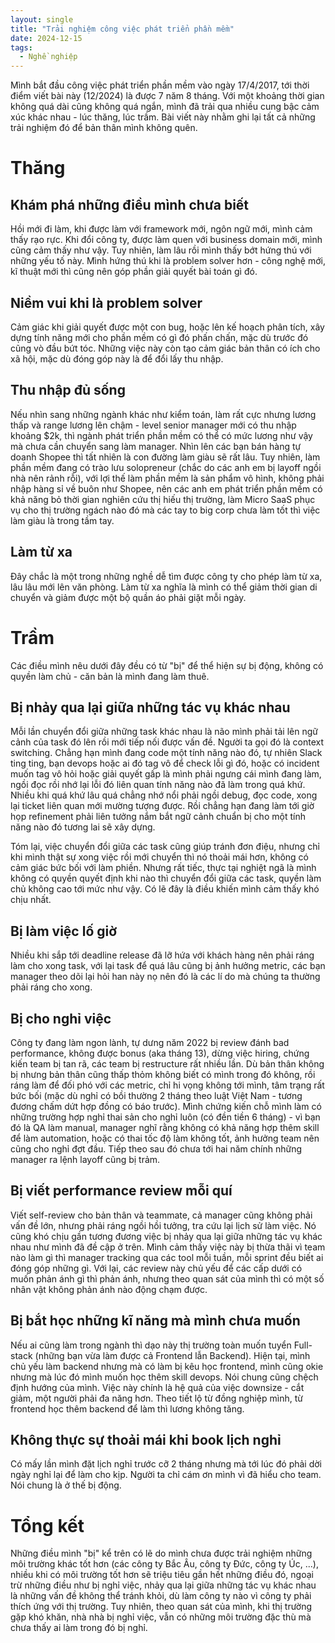 ```yaml
---
layout: single
title: "Trải nghiệm công việc phát triển phần mềm"
date: 2024-12-15
tags:
  - Nghề nghiệp
---
```


Mình bắt đầu công việc phát triển phần mềm vào ngày 17/4/2017, tới thời điểm viết bài này (12/2024) là được 7 năm 8 tháng. Với một khoảng thời gian không quá dài cũng không quá ngắn, mình đã trải qua nhiều cung bậc cảm xúc khác nhau - lúc thăng, lúc trầm. Bài viết này nhằm ghi lại tất cả những trải nghiệm đó để bản thân mình không quên.

# Thăng

## Khám phá những điều mình chưa biết

Hồi mới đi làm, khi được làm với framework mới, ngôn ngữ mới, mình cảm thấy rạo rực. Khi đổi công ty, được làm quen với business domain mới, mình cũng cảm thấy như vậy. Tuy nhiên, làm lâu rồi mình thấy bớt hứng thú với những yếu tố này. Mình hứng thú khi là problem solver hơn - công nghệ mới, kĩ thuật mới thì cũng nên góp phần giải quyết bài toán gì đó.

## Niềm vui khi là problem solver

Cảm giác khi giải quyết được một con bug, hoặc lên kế hoạch phân tích, xây dựng tính năng mới cho phần mềm có gì đó phấn chấn, mặc dù trước đó cũng vò đầu bứt tóc. Những việc này còn tạo cảm giác bản thân có ích cho xã hội, mặc dù đóng góp này là để đổi lấy thu nhập.

## Thu nhập đủ sống

Nếu nhìn sang những ngành khác như kiểm toán, làm rất cực nhưng lương thấp và range lương lên chậm - level senior manager mới có thu nhập khoảng $2k, thì ngành phát triển phần mềm có thể có mức lương như vậy mà chưa cần chuyển sang làm manager. Nhìn lên các bạn bán hàng tự doanh Shopee thì tất nhiên là con đường làm giàu sẽ rất lâu. Tuy nhiên, làm phần mềm đang có trào lưu solopreneur (chắc do các anh em bị layoff ngồi nhà nên rảnh rỗi), với lợi thế làm phần mềm là sản phẩm vô hình, không phải nhập hàng sỉ về buôn như Shopee, nên các anh em phát triển phần mềm có khả năng bỏ thời gian nghiên cứu thị hiếu thị trường, làm Micro SaaS phục vụ cho thị trường ngách nào đó mà các tay to big corp chưa làm tốt thì việc làm giàu là trong tầm tay.

## Làm từ xa

Đây chắc là một trong những nghề dễ tìm được công ty cho phép làm từ xa, lâu lâu mới lên văn phòng. Làm từ xa nghĩa là mình có thể giảm thời gian di chuyển và giảm được một bộ quần áo phải giặt mỗi ngày.

# Trầm

Các điều mình nêu dưới đây đều có từ "bị" để thể hiện sự bị động, không có quyền làm chủ - căn bản là mình đang làm thuê.

## Bị nhảy qua lại giữa những tác vụ khác nhau

Mỗi lần chuyển đổi giữa những task khác nhau là não mình phải tải lên ngữ cảnh của task đó lên rồi mới tiếp nối được vấn đề. Người ta gọi đó là context switching. Chẳng hạn mình đang code một tính năng nào đó, tự nhiên Slack ting ting, bạn devops hoặc ai đó tag vô để check lỗi gì đó, hoặc có incident muốn tag vô hỏi hoặc giải quyết gấp là mình phải ngưng cái mình đang làm, ngồi đọc rồi nhớ lại lỗi đó liên quan tính năng nào đã làm trong quá khứ. Nhiều khi quá khứ lâu quá chẳng nhớ nổi phải ngồi debug, đọc code, xong lại ticket liên quan mới mường tượng được. Rồi chẳng hạn đang làm tới giờ họp refinement phải liên tưởng nắm bắt ngữ cảnh chuẩn bị cho một tính năng nào đó tương lai sẽ xây dựng.

Tóm lại, việc chuyển đổi giữa các task cũng giúp tránh đơn điệu, nhưng chỉ khi mình thật sự xong việc rồi mới chuyển thì nó thoải mái hơn, không có cảm giác bức bối với làm phiền. Nhưng rất tiếc, thực tại nghiệt ngã là mình không có quyền quyết định khi nào thì chuyển đổi giữa các task, quyền làm chủ không cao tới mức như vậy. Có lẽ đây là điều khiến mình cảm thấy khó chịu nhất.

## Bị làm việc lố giờ

Nhiều khi sắp tới deadline release đã lỡ hứa với khách hàng nên phải ráng làm cho xong task, với lại task để quá lâu cũng bị ảnh hưởng metric, các bạn manager theo dõi lại hỏi han này nọ nên đó là các lí do mà chúng ta thường phải ráng cho xong.

## Bị cho nghỉ việc

Công ty đang làm ngon lành, tự dưng năm 2022 bị review đánh bad performance, không được bonus (aka tháng 13), dừng việc hiring, chứng kiến team bị tan rã, các team bị restructure rất nhiều lần. Dù bản thân không bị nhưng bản thân cũng thấp thỏm không biết có mình trong đó không, rồi ráng làm để đối phó với các metric, chỉ hi vọng không tới mình, tâm trạng rất bức bối (mặc dù nghỉ có bồi thường 2 tháng theo luật Việt Nam - tương đương chấm dứt hợp đồng có báo trước). Mình chứng kiến chỗ mình làm có những trường hợp nghỉ thai sản cho nghỉ luôn (có đền tiền 6 tháng) - vì bạn đó là QA làm manual, manager nghĩ rằng không có khả năng hợp thêm skill để làm automation, hoặc có thai tốc độ làm không tốt, ảnh hưởng team nên cũng cho nghỉ đợt đầu. Tiếp theo sau đó chưa tới hai năm chính những manager ra lệnh layoff cũng bị trảm.

## Bị viết performance review mỗi quí

Viết self-review cho bản thân và teammate, cả manager cũng không phải vấn đề lớn, nhưng phải ráng ngồi hồi tưởng, tra cứu lại lịch sử làm việc. Nó cũng khó chịu gần tương đương việc bị nhảy qua lại giữa những tác vụ khác nhau như mình đã đề cập ở trên. Mình cảm thấy việc này bị thừa thãi vì team nào làm gì thì manager tracking qua các tool mỗi tuần, mỗi sprint đều biết ai đóng góp những gì. Với lại, các review này chủ yếu để các cấp dưới có muốn phản ánh gì thì phản ánh, nhưng theo quan sát của mình thì có một số nhân vật không phản ánh nào động chạm được.

## Bị bắt học những kĩ năng mà mình chưa muốn

Nếu ai cũng làm trong ngành thì dạo này thị trường toàn muốn tuyển Full-stack (những bạn vừa làm được cả Frontend lẫn Backend). Hiện tại, mình chủ yếu làm backend nhưng mà có làm bị kêu học frontend, mình cũng okie nhưng mà lúc đó mình muốn học thêm skill devops. Nói chung cũng chệch định hướng của mình. Việc này chính là hệ quả của việc downsize - cắt giảm, một người phải đa năng hơn. Theo tiết lộ từ đồng nghiệp mình, từ frontend học thêm backend để làm thì lương không tăng.

## Không thực sự thoải mái khi book lịch nghỉ

Có mấy lần mình đặt lịch nghỉ trước cỡ 2 tháng nhưng mà tới lúc đó phải dời ngày nghỉ lại để làm cho kịp. Người ta chỉ cám ơn mình vì đã hiểu cho team. Nói chung là ở thế bị động.

# Tổng kết

Những điều mình "bị" kể trên có lẽ do mình chưa được trải nghiệm những môi trường khác tốt hơn (các công ty Bắc Âu, công ty Đức, công ty Úc, ...), nhiều khi có môi trường tốt hơn sẽ triệu tiêu gần hết những điều đó, ngoại trừ những điều như bị nghỉ việc, nhảy qua lại giữa những tác vụ khác nhau là những vấn đề không thể tránh khỏi, dù làm công ty nào vì công ty phải thích ứng với thị trường. Tuy nhiên, theo quan sát của mình, khi thị trường gặp khó khăn, nhà nhà bị nghỉ việc, vẫn có những môi trường đặc thù mà chưa thấy ai làm trong đó bị nghỉ.
